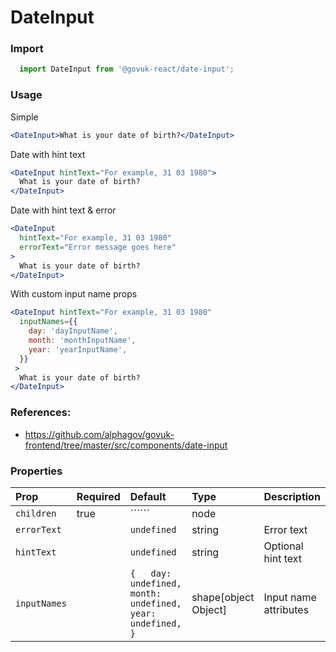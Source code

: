 DateInput
=========

### Import
```js
  import DateInput from '@govuk-react/date-input';
```
<!-- STORY -->

### Usage

Simple
```jsx
<DateInput>What is your date of birth?</DateInput>
```

Date with hint text
```jsx
<DateInput hintText="For example, 31 03 1980">
  What is your date of birth?
</DateInput>
```

Date with hint text & error
```jsx
<DateInput
  hintText="For example, 31 03 1980"
  errorText="Error message goes here"
>
  What is your date of birth?
</DateInput>
```

With custom input name props
```jsx
<DateInput hintText="For example, 31 03 1980"
  inputNames={{
    day: 'dayInputName',
    month: 'monthInputName',
    year: 'yearInputName',
  }}
 >
  What is your date of birth?
</DateInput>
```

### References:
- https://github.com/alphagov/govuk-frontend/tree/master/src/components/date-input

### Properties
Prop | Required | Default | Type | Description
:--- | :------- | :------ | :--- | :----------
 `children` | true | `````` | node | 
 `errorText` |  | ```undefined``` | string | Error text
 `hintText` |  | ```undefined``` | string | Optional hint text
 `inputNames` |  | ```{   day: undefined,   month: undefined,   year: undefined, }``` | shape[object Object] | Input name attributes


